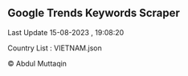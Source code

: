 

## Google Trends Keywords Scraper 
 
Last Update 15-08-2023 , 19:08:20

Country List :
VIETNAM.json



© Abdul Muttaqin 
